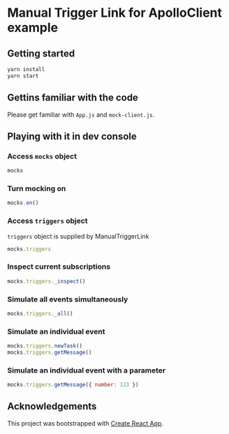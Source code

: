 # Manual Trigger Link for ApolloClient example

## Getting started

```bash
yarn install
yarn start
```

## Gettins familiar with the code

Please get familiar with `App.js` and `mock-client.js`.

## Playing with it in dev console

### Access `mocks` object

```js
mocks
```

### Turn mocking on

```js
mocks.on()
```

### Access `triggers` object

`triggers` object is supplied by ManualTriggerLink

```js
mocks.triggers
```

### Inspect current subscriptions

```js
mocks.triggers._inspect()
```

### Simulate all events simultaneously

```js
mocks.triggers._all()
```

### Simulate an individual event

```js
mocks.triggers.newTask()
mocks.triggers.getMessage()
```

### Simulate an individual event with a parameter

```js
mocks.triggers.getMessage({ number: 123 })
```

## Acknowledgements

This project was bootstrapped with [Create React App](https://github.com/facebookincubator/create-react-app).
